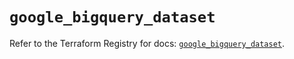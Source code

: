 # `google_bigquery_dataset`

Refer to the Terraform Registry for docs: [`google_bigquery_dataset`](https://registry.terraform.io/providers/hashicorp/google/6.1.0/docs/resources/bigquery_dataset).
